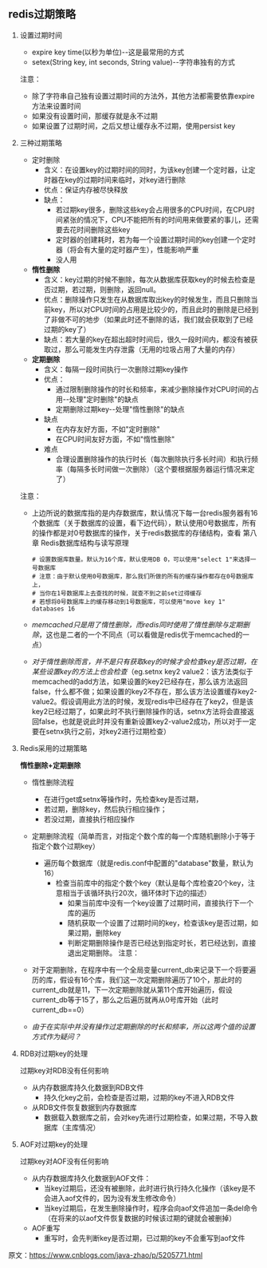 ## redis过期策略

1. 设置过期时间

    * expire key time(以秒为单位)--这是最常用的方式
    * setex(String key, int seconds, String value)--字符串独有的方式

    注意：

    * 除了字符串自己独有设置过期时间的方法外，其他方法都需要依靠expire方法来设置时间
    * 如果没有设置时间，那缓存就是永不过期
    * 如果设置了过期时间，之后又想让缓存永不过期，使用persist key
 

2. 三种过期策略

    * 定时删除
        * 含义：在设置key的过期时间的同时，为该key创建一个定时器，让定时器在key的过期时间来临时，对key进行删除
        * 优点：保证内存被尽快释放
        * 缺点：
            * 若过期key很多，删除这些key会占用很多的CPU时间，在CPU时间紧张的情况下，CPU不能把所有的时间用来做要紧的事儿，还需要去花时间删除这些key
            * 定时器的创建耗时，若为每一个设置过期时间的key创建一个定时器（将会有大量的定时器产生），性能影响严重
            * 没人用
    * **惰性删除**
        * 含义：key过期的时候不删除，每次从数据库获取key的时候去检查是否过期，若过期，则删除，返回null。
        * 优点：删除操作只发生在从数据库取出key的时候发生，而且只删除当前key，所以对CPU时间的占用是比较少的，而且此时的删除是已经到了非做不可的地步（如果此时还不删除的话，我们就会获取到了已经过期的key了）
        * 缺点：若大量的key在超出超时时间后，很久一段时间内，都没有被获取过，那么可能发生内存泄露（无用的垃圾占用了大量的内存）
    * **定期删除**
        * 含义：每隔一段时间执行一次删除过期key操作
        * 优点：
            * 通过限制删除操作的时长和频率，来减少删除操作对CPU时间的占用--处理"定时删除"的缺点
            * 定期删除过期key--处理"惰性删除"的缺点
        * 缺点
            * 在内存友好方面，不如"定时删除"
            * 在CPU时间友好方面，不如"惰性删除"
        * 难点
            * 合理设置删除操作的执行时长（每次删除执行多长时间）和执行频率（每隔多长时间做一次删除）（这个要根据服务器运行情况来定了）
    
    注意：

    * 上边所说的数据库指的是内存数据库，默认情况下每一台redis服务器有16个数据库（关于数据库的设置，看下边代码），默认使用0号数据库，所有的操作都是对0号数据库的操作，关于redis数据库的存储结构，查看 第八章 Redis数据库结构与读写原理

        ```
        # 设置数据库数量。默认为16个库，默认使用DB 0，可以使用"select 1"来选择一号数据库
        # 注意：由于默认使用0号数据库，那么我们所做的所有的缓存操作都存在0号数据库上，
        # 当你在1号数据库上去查找的时候，就查不到之前set过得缓存
        # 若想将0号数据库上的缓存移动到1号数据库，可以使用"move key 1"
        databases 16
        ```
    
    * *memcached只是用了惰性删除，而redis同时使用了惰性删除与定期删除*，这也是二者的一个不同点（可以看做是redis优于memcached的一点）
    * *对于惰性删除而言，并不是只有获取key的时候才会检查key是否过期，在某些设置key的方法上也会检查*（eg.setnx key2 value2：该方法类似于memcached的add方法，如果设置的key2已经存在，那么该方法返回false，什么都不做；如果设置的key2不存在，那么该方法设置缓存key2-value2。假设调用此方法的时候，发现redis中已经存在了key2，但是该key2已经过期了，如果此时不执行删除操作的话，setnx方法将会直接返回false，也就是说此时并没有重新设置key2-value2成功，所以对于一定要在setnx执行之前，对key2进行过期检查）
    

3. Redis采用的过期策略

    **惰性删除+定期删除**

    * 惰性删除流程
        * 在进行get或setnx等操作时，先检查key是否过期，
        * 若过期，删除key，然后执行相应操作；
        * 若没过期，直接执行相应操作

    * 定期删除流程（简单而言，对指定个数个库的每一个库随机删除小于等于指定个数个过期key）
        * 遍历每个数据库（就是redis.conf中配置的"database"数量，默认为16）
            * 检查当前库中的指定个数个key（默认是每个库检查20个key，注意相当于该循环执行20次，循环体时下边的描述）
                * 如果当前库中没有一个key设置了过期时间，直接执行下一个库的遍历
                * 随机获取一个设置了过期时间的key，检查该key是否过期，如果过期，删除key
                * 判断定期删除操作是否已经达到指定时长，若已经达到，直接退出定期删除。
    注意：

    * 对于定期删除，在程序中有一个全局变量current_db来记录下一个将要遍历的库，假设有16个库，我们这一次定期删除遍历了10个，那此时的current_db就是11，下一次定期删除就从第11个库开始遍历，假设current_db等于15了，那么之后遍历就再从0号库开始（此时current_db==0）
    * *由于在实际中并没有操作过定期删除的时长和频率，所以这两个值的设置方式作为疑问？*
    

 4. RDB对过期key的处理

    过期key对RDB没有任何影响

    * 从内存数据库持久化数据到RDB文件
        * 持久化key之前，会检查是否过期，过期的key不进入RDB文件
    * 从RDB文件恢复数据到内存数据库
        * 数据载入数据库之前，会对key先进行过期检查，如果过期，不导入数据库（主库情况）
    

5. AOF对过期key的处理

    过期key对AOF没有任何影响

    * 从内存数据库持久化数据到AOF文件：
        * 当key过期后，还没有被删除，此时进行执行持久化操作（该key是不会进入aof文件的，因为没有发生修改命令）
        * 当key过期后，在发生删除操作时，程序会向aof文件追加一条del命令（在将来的以aof文件恢复数据的时候该过期的键就会被删掉）
    * AOF重写
        * 重写时，会先判断key是否过期，已过期的key不会重写到aof文件 

原文：https://www.cnblogs.com/java-zhao/p/5205771.html